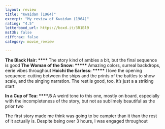 ```yaml
---
layout: review
title: "Kwaidan (1964)"
excerpt: "My review of Kwaidan (1964)"
rating: "4.5"
letterboxd_url: https://boxd.it/3R1Bl9
mst3k: false
rifftrax: false
category: movie_review

---
```


<b>The Black Hair: ****
</b>The story kind of ambles a bit, but the final sequence is good<b>
</b><b>
The Woman of the Snow: *****</b>
Amazing colors, surreal backdrops, eerie vibes throughout
<b>
Hoichi the Earless: *****</b>
I love the opening sequence: cutting between the ships and the prints of the battles to show scale, and the singing narration. The rest is good, too, it’s just a a striking start

<b>In a Cup of Tea: ****.5</b>
A weird tone to this one, mostly on board, especially with the incompleteness of the story, but not as sublimely beautiful as the prior two

The first story made me think was going to be campier than it than the rest of it actually is. Despite being over 3 hours, I was engaged throughout